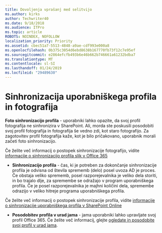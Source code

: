 ```yaml
---
title: Dovoljenja vprašanj med selitvijo
ms.author: kirks
author: Techwriter40
ms.date: 9/18/2018
ms.audience: ITPro
ms.topic: article
ROBOTS: NOINDEX, NOFOLLOW
localization_priority: Priority
ms.assetid: cbec51a7-5513-4848-a9ae-cdf993e000a8
ms.openlocfilehash: 0b375c3054d6ebd8638b167770fb73f12c7e95ef
ms.sourcegitcommit: e2864efcfb493b6e46b662b746661a61232bdba7
ms.translationtype: MT
ms.contentlocale: sl-SI
ms.lasthandoff: 01/24/2019
ms.locfileid: "29489630"
---
```

# <a name="user-profile-and-photo-synchronization"></a>Sinhronizacija uporabniškega profila in fotografija

 **Foto sinhronizacijo profila** - uporabniki lahko opazite, da svoj profil fotografija ne sinhronizira v SharePoint. Ali, morda ste poskusili posodobiti svoj profil fotografija in fotografija še vedno zdi, kot staro fotografijo. Za zagotovitev profil fotografija kaže, kot je bilo pričakovano, uporabnik morali začeti foto sinhronizacijo. 
  
Če želite več informacij o postopek sinhronizacije fotografijo, vidite [informacije o sinhronizacijo profila slik v Office 365](https://go.microsoft.com/fwlink/?linkid=2022634)
  
- **Sinhronizacijo profila** - čas, ki je potreben za dokončanje sinhronizacije profila je odvisna od števila sprememb (delo) posel uvoza AD je proces. Če obstaja veliko sprememb, posel razporejevalnika je veliko dela storiti, in bo trajalo dlje, za spremembe se odražajo v program uporabniškega profila. Če je posel razporejevalnika je majhni količini dela, spremembe odrazijo v veliko hitreje programa uporabniškega profila. 
  
Če želite več informacij o postopek sinhronizacije profila, vidite [informacije o sinhronizacije uporabniškega profila v SharePoint Online](https://go.microsoft.com/fwlink/?linkid=2022639)
    
- **Posodobitev profila v urad jama** - jama uporabniki lahko upravljate svoj profil Office 365. Če želite več informacij, glejte [ogledate in posodobite svoj profil v urad jama](https://support.office.com/en-us/article/View-and-update-your-profile-in-Office-Delve-4e84343b-eedf-45a1-aeb9-8627ccca14ba).
    


